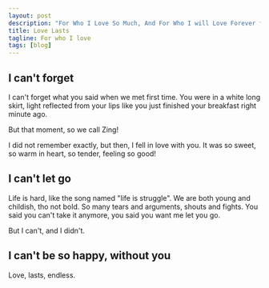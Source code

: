 ```yaml
---
layout: post
description: "For Who I Love So Much, And For Who I will Love Forever from Now On."
title: Love Lasts
tagline: For who I love 
tags: [blog]
---
```


## I can't forget

I can't forget what you said when we met first time. You were in a white long skirt, light reflected from your lips like you just finished your breakfast right minute ago. 

But that moment, so we call Zing! 

I did not remember exactly, but then, I fell in love with you. It was so sweet, so warm in heart, so tender, feeling so good!

## I can't let go

Life is hard, like the song named "life is struggle". We are both young and childish, tho not bold. So many tears and arguments, shouts and fights. You said you can't take it anymore, you said you want me let you go. 

But I can't, and I didn't. 

## I can't be so happy, without you

Love, lasts, endless. 
